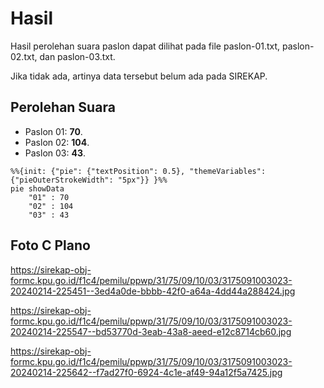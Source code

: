 # Hasil

Hasil perolehan suara paslon dapat dilihat pada file paslon-01.txt, paslon-02.txt, dan paslon-03.txt.

Jika tidak ada, artinya data tersebut belum ada pada SIREKAP.

## Perolehan Suara

 * Paslon 01: **70**.
 * Paslon 02: **104**.
 * Paslon 03: **43**.

```mermaid
%%{init: {"pie": {"textPosition": 0.5}, "themeVariables": {"pieOuterStrokeWidth": "5px"}} }%%
pie showData
    "01" : 70
    "02" : 104
    "03" : 43
```
## Foto C Plano

https://sirekap-obj-formc.kpu.go.id/f1c4/pemilu/ppwp/31/75/09/10/03/3175091003023-20240214-225451--3ed4a0de-bbbb-42f0-a64a-4dd44a288424.jpg

https://sirekap-obj-formc.kpu.go.id/f1c4/pemilu/ppwp/31/75/09/10/03/3175091003023-20240214-225547--bd53770d-3eab-43a8-aeed-e12c8714cb60.jpg

https://sirekap-obj-formc.kpu.go.id/f1c4/pemilu/ppwp/31/75/09/10/03/3175091003023-20240214-225642--f7ad27f0-6924-4c1e-af49-94a12f5a7425.jpg
